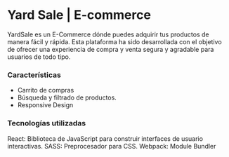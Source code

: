 # Yard Sale | E-commerce

YardSale es un E-Commerce dónde puedes adquirir tus productos de manera fácil y rápida. Esta plataforma ha sido desarrollada con el objetivo de ofrecer una experiencia de compra y venta segura y agradable para usuarios de todo tipo.

### Características
- Carrito de compras
- Búsqueda y filtrado de productos.
- Responsive Design

### Tecnologías utilizadas
React: Biblioteca de JavaScript para construir interfaces de usuario interactivas.
SASS: Preprocesador para CSS.
Webpack: Module Bundler
